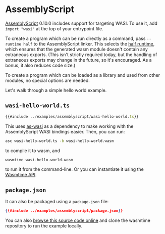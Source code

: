 # AssemblyScript

[AssemblyScript] 0.10.0 includes support for targeting WASI. To use it, add
`import "wasi"` at the top of your entrypoint file.

To create a program which can be run directly as a command, pass `--runtime half`
to the AssemblyScript linker. This selects the [half runtime], which ensures that
the generated wasm module doesn't contain any extraneous exports. (This isn't
strictly required today, but the handling of extraneous exports may change in
the future, so it's encouraged. As a bonus, it also reduces code size.)

To create a program which can be loaded as a library and used from other modules,
no special options are needed.

Let's walk through a simple hello world example.

## `wasi-hello-world.ts`

```typescript
{{#include ../examples/assemblyscript/wasi-hello-world.ts}}
```

This uses [as-wasi](https://github.com/jedisct1/as-wasi) as a dependency to make
working with the AssemblyScript WASI bindings easier. Then, you can run:

```sh
asc wasi-hello-world.ts -b wasi-hello-world.wasm
```

to compile it to wasm, and

```sh
wasmtime wasi-hello-world.wasm
```

to run it from the command-line. Or you can instantiate it using the [Wasmtime API](lang.md).

## `package.json`

It can also be packaged using a `package.json` file:

```json
{{#include ../examples/assemblyscript/package.json}}
```

You can also [browse this source code online][code] and clone the wasmtime
repository to run the example locally.

[code]: https://github.com/bytecodealliance/wasmtime/blob/master/examples/assemblyscript

[AssemblyScript]: https://assemblyscript.org
[half runtime]: https://docs.assemblyscript.org/details/runtime#runtime-variants
